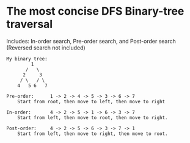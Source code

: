 # The most concise DFS Binary-tree traversal
Includes: In-order search, Pre-order search, and Post-order search (Reversed search not included)
```
My binary tree:
         1
       /   \
      2     3
     / \   / \
    4   5 6   7

Pre-order:      1 -> 2 -> 4 -> 5 -> 3 -> 6 -> 7
    Start from root, then move to left, then move to right

In-order:       4 -> 2 -> 5 -> 1 -> 6 -> 3 -> 7
    Start from left, then move to root, then move to right.

Post-order:     4 -> 2 -> 5 -> 6 -> 3 -> 7 -> 1
    Start from left, then move to right, then move to root.
```
